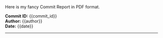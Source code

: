 Here is my fancy Commit Report in PDF format.

**Commit ID:** {{commit_id}}  
**Author:** {{author}}  
**Date:** {{date}}  

---
